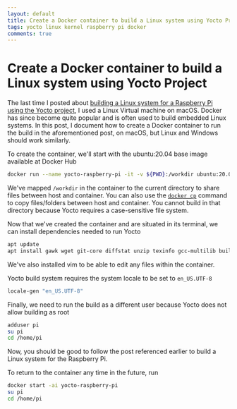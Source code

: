 ```yaml
---
layout: default
title: Create a Docker container to build a Linux system using Yocto Project
tags: yocto linux kernel raspberry pi docker
comments: true
---
```

# Create a Docker container to build a Linux system using Yocto Project

The last time I posted about [building a Linux system for a Raspberry Pi using the Yocto project](_posts/2014/2014-09-16-embedded-linux-system-for-raspberry-pi-with-yocto-project.md), I used a Linux Virtual machine on macOS. Docker has since become quite popular and is often used to build embedded Linux systems. In this post, I document how to create a Docker container to run the build in the aforementioned post, on macOS, but Linux and Windows should work similarly.

To create the container, we'll start with the ubuntu:20.04 base image available at Docker Hub

```bash
docker run --name yocto-raspberry-pi -it -v ${PWD}:/workdir ubuntu:20.04 /bin/bash
```

We've mapped `/workdir` in the container to the current directory to share files between host and container. You can also use the [`docker cp`](https://docs.docker.com/engine/reference/commandline/cp/) command to copy files/folders between host and container. You cannot build in that directory because Yocto requires a case-sensitive file system.

Now that we've created the container and are situated in its terminal, we can install dependencies needed to run Yocto

```bash
apt update
apt install gawk wget git-core diffstat unzip texinfo gcc-multilib build-essential chrpath socat cpio python3 python3-pip python3-pexpect xz-utils debianutils iputils-ping python3-git python3-jinja2 libegl1-mesa libsdl1.2-dev pylint3 xterm python3-subunit mesa-common-dev libpseudo locales vim
```

We've also installed vim to be able to edit any files within the container.

Yocto build system requires the system locale to be set to `en_US.UTF-8`

```bash
locale-gen "en_US.UTF-8"
```

Finally, we need to run the build as a different user because Yocto does not allow building as root

```bash
adduser pi
su pi
cd /home/pi
```

Now, you should be good to follow the post referenced earlier to build a Linux system for the Raspberry Pi.

To return to the container any time in the future, run

```bash
docker start -ai yocto-raspberry-pi
su pi
cd /home/pi
```
